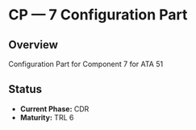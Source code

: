 # CP — 7 Configuration Part

## Overview
Configuration Part for Component 7 for ATA 51

## Status
- **Current Phase:** CDR
- **Maturity:** TRL 6
